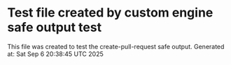 # Test file created by custom engine safe output test
This file was created to test the create-pull-request safe output.
Generated at: Sat Sep  6 20:38:45 UTC 2025
